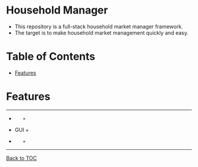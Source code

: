 Household Manager
=================

* This repository is a full-stack household market manager framework.
* The target is to make household market management quickly and easy.

Table of Contents
=================

* [Features](#features)

Features
========

----------
+        +
+   GUI  +
+        +
----------

[Back to TOC](#table-of-contents)
